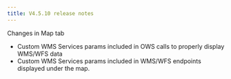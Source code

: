 ```yaml
---
title: V4.5.10 release notes
---
```


Changes in Map tab

- Custom WMS Services params included in OWS calls to properly display WMS/WFS data
- Custom WMS Services params included in WMS/WFS endpoints displayed under the map.
